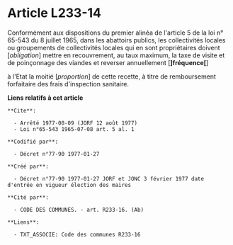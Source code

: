 # Article L233-14

Conformément aux dispositions du premier alinéa de l'article 5 de la loi n° 65-543 du 8 juillet 1965, dans les abattoirs
publics, les collectivités locales ou groupements de collectivités locales qui en sont propriétaires doivent [*obligation*]
mettre en recouvrement, au taux maximum, la taxe de visite et de poinçonnage des viandes et reverser annuellement
[**]fréquence[**]

à l'Etat la moitié [*proportion*] de cette recette, à titre de remboursement forfaitaire des frais d'inspection sanitaire.

**Liens relatifs à cet article**

	**Cite**:

	  - Arrêté 1977-08-09 (JORF 12 août 1977)
	  - Loi n°65-543 1965-07-08 art. 5 al. 1

	**Codifié par**:

	  - Décret n°77-90 1977-01-27

	**Créé par**:

	  - Décret n°77-90 1977-01-27 JORF et JONC 3 février 1977 date d'entrée en vigueur élection des maires

	**Cité par**:

	  - CODE DES COMMUNES. - art. R233-16. (Ab)

	**Liens**:

	  - TXT_ASSOCIE: Code des communes R233-16
